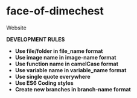 # face-of-dimechest
Website


<strong>DEVELOPMENT RULES<strong>

<ul>
  <li>Use file/folder in file_name format</li>
  <li>Use image name in image-name format</li>
  <li>Use function name in camelCase format</li>
  <li>Use variable name in variable_name format</li>
  <li>Use single quote everywhere</li>
  <li>Use ES6 Coding styles</li>
  <li>Create new branches in branch-name format</li>
</ul>
